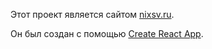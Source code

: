 Этот проект является сайтом [nixsv.ru](https://nixsv.ru).

Он был создан с помощью [Create React App](https://github.com/facebook/create-react-app).
